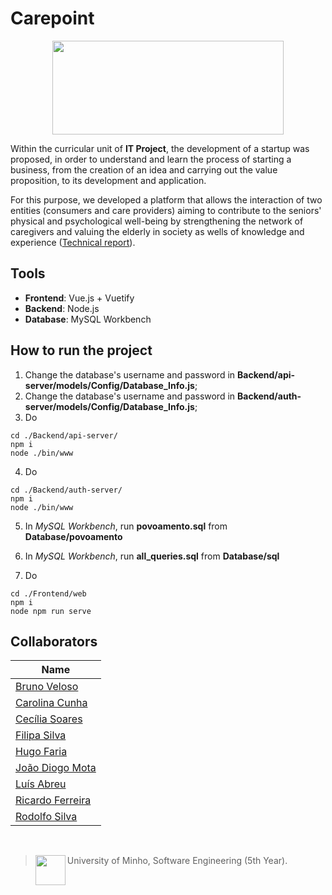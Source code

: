 # Carepoint 

<p align="center">
  <img src="https://github.com/RicardoJSFerreira/PI/blob/main/Frontend/web/src/assets/logo.png" height="150" width="370" >
</p>

Within the curricular unit of **IT Project**, the development of a startup was proposed, in order to understand and learn the process of starting a business, from the creation of an idea and carrying out the value proposition, to its development and application.
    
For this purpose, we developed a platform that allows the interaction of two entities (consumers and care providers) aiming to contribute to the seniors' physical and psychological well-being by strengthening the network of caregivers and valuing the elderly in society as wells of knowledge and experience ([Technical report](https://github.com/13caroline/Carepoint/blob/main/PI_Relat%C3%B3rio_T%C3%A9cnico(RunTime%20Terror).pdf)).

## Tools
* **Frontend**: Vue.js + Vuetify
* **Backend**: Node.js
* **Database**: MySQL Workbench

## How to run the project

1. Change the database's username and password in __Backend/api-server/models/Config/Database_Info.js__;
2. Change the database's username and password in __Backend/auth-server/models/Config/Database_Info.js__;
3. Do 
~~~
cd ./Backend/api-server/
npm i
node ./bin/www 
~~~

4. Do
~~~
cd ./Backend/auth-server/
npm i
node ./bin/www 
~~~

5. In *MySQL Workbench*, run __povoamento.sql__ from __Database/povoamento__ 
6. In *MySQL Workbench*, run __all_queries.sql__ from __Database/sql__ 

7. Do
~~~
cd ./Frontend/web
npm i
node npm run serve
~~~

## Collaborators

| Name            	|
|-----------------	|
| [Bruno Veloso](https://github.com/brunocv)      	|
| [Carolina Cunha](https://github.com/13caroline)  	|
| [Cecília Soares](https://github.com/soaresCecilia) |
| [Filipa Silva]() |
| [Hugo Faria](https://github.com/HugoOSFaria) |
| [João Diogo Mota](https://github.com/JoaoDiogoMota) 	|
| [Luís Abreu](https://github.com/luisabreu102030) |
| [Ricardo Ferreira](https://github.com/RicardoJSFerreira)      	|
| [Rodolfo Silva](https://github.com/Th0l)      	|

<br>

> <img src="https://seeklogo.com/images/U/Universidade_do_Minho-logo-CB2F98451C-seeklogo.com.png" align="left" height="48" width="48" > University of Minho, Software Engineering (5th Year).
